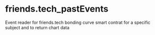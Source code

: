 # friends.tech_pastEvents
Event reader for friends.tech bonding curve smart contrat for a specific subject and to return chart data

